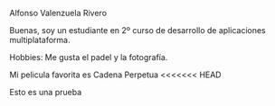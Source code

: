 Alfonso Valenzuela Rivero

Buenas, soy un estudiante en 2º curso de desarrollo de aplicaciones multiplataforma.


Hobbies: Me gusta el padel y la fotografía.

Mi pelicula favorita es Cadena Perpetua
<<<<<<< HEAD

Esto es una prueba
